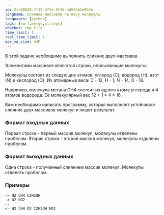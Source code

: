 ```yaml
---
id: 2ce50848-7f19-471e-9f16-4d594b3e0b7e
longname: Слияние массивов по весу молекулы
languages: [python]
tags: [sort,merge,strings]
checker: cmp_file
time_limit: 1
real_time_limit: 1
max_vm_size: 64M
---
```


В этой задаче необходимо выполнить слияние двух массивов.

Элементами массивов являются строки, описывающие молекулы.

Молекулы состоят из следующих атомов: углерод (C), водород (H), азот (N) и кислород (O).
Их атомарные веса: С - 12, H - 1, N - 14, O - 16.

Например, молекула метана CH4 состоит из одного атома углерода и 4 атомов водорода.
Её молекулярный вес 12 + 1 * 4 = 16.

Вам необходимо написать программу, которая выполняет устойчивое слияние двух массивов молекул и пишет результат.

### Формат входных данных

Первая строка - первый массив молекул, молекулы отделены пробелом.
Вторая строка - второй массив молекул, молекулы отделены пробелом.

### Формат выходных данных

Одна строка - полученный слиянием массив молекул.
Молекулы отделять пробелом.

### Примеры

```
-> H2 CH4 C2H5OH
-> O2 NO2
--
<- H2 CH4 O2 C2H5OH NO2
```
